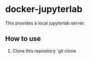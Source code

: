 # docker-jupyterlab
This provides a local jupyterlab server.  

## How to use
1. Clone this repository
`git clone 
